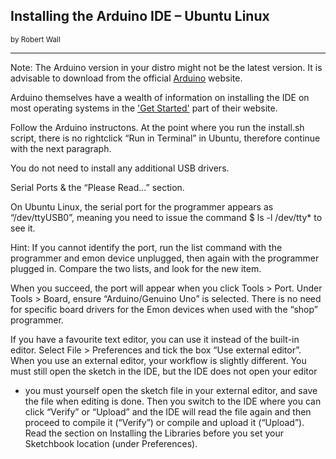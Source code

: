 ## Installing the Arduino IDE – Ubuntu Linux
<small>by Robert Wall</small>
***

<div class="note">

<p>Note: The Arduino version in your distro might not be the latest version. It is advisable to download
from the official <a href="https://www.arduino.cc/">Arduino</a> website.</p>

</div>

Arduino themselves have a wealth of information on installing the IDE on most operating systems
in the ['Get Started'](https://arduino.cc/en/Guide/HomePage) part of their website.

Follow the Arduino instructons. At the point where you run the install.sh script, there is no rightclick
“Run in Terminal” in Ubuntu, therefore continue with the next paragraph.

You do not need to install any additional USB drivers.

Serial Ports & the “Please Read...” section.

On Ubuntu Linux, the serial port for the programmer appears as “/dev/ttyUSB0”, meaning you need
to issue the command
$ ls -l /dev/tty*
to see it.

<div class="note">

<p>Hint: If you cannot identify the port, run the list command with the programmer and emon device
unplugged, then again with the programmer plugged in. Compare the two lists, and look for the new
item.</p>

</div>

When you succeed, the port will appear when you click Tools > Port.
Under Tools > Board, ensure “Arduino/Genuino Uno” is selected.
There is no need for specific board drivers for the Emon devices when used with the “shop”
programmer.

If you have a favourite text editor, you can use it instead of the built-in editor. Select File >
Preferences and tick the box “Use external editor”. When you use an external editor, your workflow
is slightly different. You must still open the sketch in the IDE, but the IDE does not open your editor
- you must yourself open the sketch file in your external editor, and save the file when editing is
done. Then you switch to the IDE where you can click “Verify” or “Upload” and the IDE will read
the file again and then proceed to compile it (“Verify”) or compile and upload it (“Upload”).
Read the section on Installing the Libraries before you set your Sketchbook location (under
Preferences).